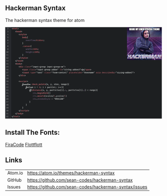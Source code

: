 ## Hackerman Syntax

The hackerman syntax theme for atom

![A screenshot of your theme](https://raw.githubusercontent.com/sean-codes/hackerman-syntax/master/example.png?v=2)

## Install The Fonts:
[FiraCode](https://github.com/tonsky/FiraCode)
[Flottflott](http://www.dafont.com/flottflott.font)

## Links

|         |                                                       |
|---------|-------------------------------------------------------|
| Atom.io | https://atom.io/themes/hackerman-syntax               |
| GitHub  | https://github.com/sean-codes/hackerman-syntax        |
| Issues  | https://github.com/sean-codes/hackerman-syntax/issues |
